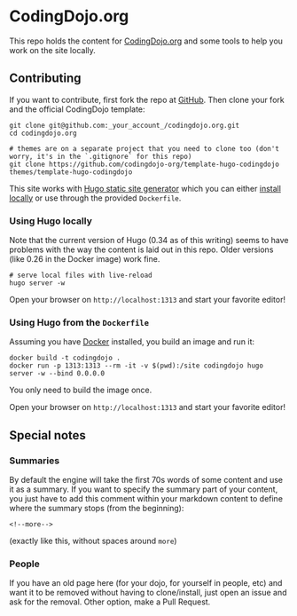 # CodingDojo.org

This repo holds the content for [CodingDojo.org](http://codingdojo.org/) and some tools
to help you work on the site locally.



## Contributing

If you want to contribute, first fork the repo at [GitHub](https://github.com/codingdojo-org/codingdojo.org).
Then clone your fork and the official CodingDojo template:

    git clone git@github.com:_your_account_/codingdojo.org.git
    cd codingdojo.org
    
    # themes are on a separate project that you need to clone too (don't worry, it's in the `.gitignore` for this repo)
    git clone https://github.com/codingdojo-org/template-hugo-codingdojo themes/template-hugo-codingdojo

This site works with [Hugo static site generator](https://gohugo.io/) which you can either
[install locally](https://gohugo.io/getting-started/installing/) or use through the provided
`Dockerfile`.

### Using Hugo locally

Note that the current version of Hugo (0.34 as of this writing) seems to have problems with the way
the content is laid out in this repo.  Older versions (like 0.26 in the Docker image) work fine.

    # serve local files with live-reload
    hugo server -w

Open your browser on `http://localhost:1313` and start your favorite editor!

### Using Hugo from the `Dockerfile`

Assuming you have [Docker](https://www.docker.com/community-edition) installed, you build an image and run it:

	docker build -t codingdojo .
	docker run -p 1313:1313 --rm -it -v $(pwd):/site codingdojo hugo server -w --bind 0.0.0.0

You only need to build the image once.

Open your browser on `http://localhost:1313` and start your favorite editor!

## Special notes

### Summaries

By default the engine will take the first 70s words of some content and 
use it as a summary. If you want to specify the summary part of your content,
you just have to add this comment within your markdown content to define 
where the summary stops (from the beginning):

    <!--more-->

(exactly like this, without spaces around `more`)

### People

If you have an old page here (for your dojo, for yourself in people, etc) 
and want it to be removed without having to clone/install, 
just open an issue and ask for the removal. Other option, make a Pull Request.


